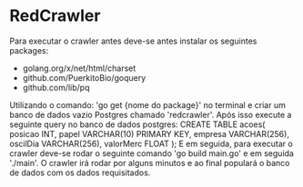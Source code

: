 # RedCrawler

Para executar o crawler antes deve-se antes instalar os seguintes packages:
- golang.org/x/net/html/charset
- github.com/PuerkitoBio/goquery
- github.com/lib/pq

Utilizando o comando: 'go get {nome do package}' no terminal e criar um banco de dados vazio Postgres chamado 'redcrawler'.
Após isso execute a seguinte query no banco de dados postgres:
CREATE TABLE acoes(
	posicao INT,
	papel VARCHAR(10) PRIMARY KEY,
	empresa VARCHAR(256),
	oscilDia VARCHAR(256),
	valorMerc FLOAT
);
E em seguida, para executar o crawler deve-se rodar o seguinte comando 'go build main.go' e em seguida './main'.
O crawler irá rodar por alguns minutos e ao final populará o banco de dados com os dados requisitados.


